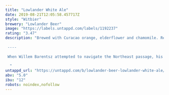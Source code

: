```yaml
---
title: "Lowlander White Ale"
date: 2019-08-21T12:05:58.457717Z
style: "Witbier"
brewery: "Lowlander Beer"
image: "https://labels.untappd.com/labels/1192237"
rating: "3.47"
description: "Brewed with Curacao orange, elderflower and chamomile. Refreshing & crisp with a fruity, flower finish.  ----  When Willem Barentsz attempted to navigate the Northeast passage, his crew fought twin terrors: polar bears and frozen beer. Our White Ale, with its refreshing fruity notes, is a tribute to the restless and rugged spirit that kept Barentsz going.   "
untappd_url: "https://untappd.com/b/lowlander-beer-lowlander-white-ale/1192237"
abv: "5.0"
ibu: "12"
robots: noindex,nofollow
---
```

